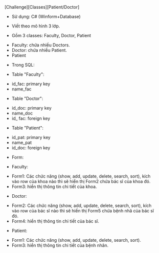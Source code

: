 [Challenge][Classes][Patient/Doctor]

- Sử dụng: C# (Winform+Database)
- Viết theo mô hình 3 lớp.

- Gồm 3 classes: Faculty, Doctor, Patient
+ Faculty: chứa nhiều Doctors.
+ Doctor: chứa nhiều Patient.
+ Patient

* Trong SQL:
- Table "Faculty":
+ id_fac: primary key
+ name_fac
- Table "Doctor":
+ id_doc: primary key
+ name_doc
+ id_ fac: foreign key
- Table "Patient":
+ id_pat: primary key
+ name_pat
+ id_doc: foreign key

* Form:
- Faculty:
+ Form1: Các chức năng (show, add, update, delete, search, sort), kích vào row của khoa nào thì sẽ hiển thị Form2 chứa bác sĩ của khoa đó.
+ Form3: hiển thị thông tin chi tiết của khoa.
- Doctor:
+ Form2: Các chức năng (show, add, update, delete, search, sort), kích vào row của bác sĩ nào thì sẽ hiển thị Form5 chứa bệnh nhâ của bác sĩ đó.
+ Form4: hiển thị thông tin chi tiết của bác sĩ.
- Patient:
+ Form1: Các chức năng (show, add, update, delete, search, sort).
+ Form3: hiển thị thông tin chi tiết của bệnh nhân.
